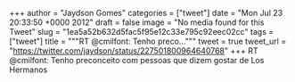 
+++
author = "Jaydson Gomes"
categories = ["tweet"]
date = "Mon Jul 23 20:33:50 +0000 2012"
draft = false
image = "No media found for this Tweet"
slug = "1ea5a52b632d5fac5f95e12c33e795c92eec02cc"
tags = ["tweet"]
title = """RT @cmilfont: Tenho preco..."""
tweet = true
tweet_url = "https://twitter.com/jaydson/status/227501800964640768"
+++
RT @cmilfont: Tenho preconceito com pessoas que dizem gostar de Los Hermanos
